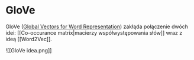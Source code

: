 # GloVe 

GloVe ([Global Vectors for Word Representation](https://nlp.stanford.edu/pubs/glove.pdf)) zakłąda połączenie dwóch idei: [[Co-occurance matrix|macierzy współwystępowania słów]] wraz z ideą [[Word2Vec]].

![[GloVe idea.png]]


